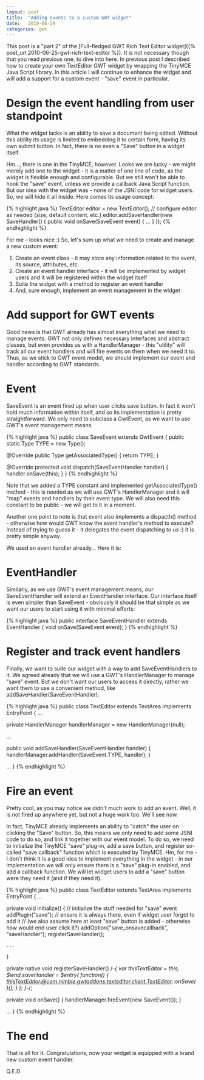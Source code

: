 ```yaml
---
layout: post
title:  "Adding events to a custom GWT widget"
date:   2010-06-29
categories: gwt
---
```

This post is a "part 2" of the
[Full-fledged GWT Rich Text Editor widget]({% post_url 2010-06-25-gwt-rich-text-editor %}). It is not necessary though
that you read previous one, to dive into here. In previous post I described how to create your own TextEditor GWT
widget by wrapping the TinyMCE Java Script library. In this article I will continue to enhance the widget and will add
a support for a custom event - "save" event in particular.

# Design the event handling from user standpoint

What the widget lacks is an ability to save a document being edited. Without this ability its usage is limited to
embedding it to certain form, having its own submit button. In fact, there is no even a "Save" button in a widget
itself.

Hm..., there is one in the TinyMCE, however. Looks we are lucky - we might merely add one to the widget - it is a
matter of one line of code, as the widget is flexible enough and configurable. But we still won't be able to hook the
"save" event, unless we provide a callback Java Script function. But our idea with the widget was - none of the JSNI
code for widget users. So, we will hide it all inside. Here comes its usage concept:

{% highlight java %}
TextEditor editor = new TextEditor();
// configure editor as needed (size, default content, etc.)
editor.addSaveHandler(new SaveHandler() {
  public void onSave(SaveEvent event) {
    ...
  }
});
{% endhighlight %}

For me - looks nice :) So, let's sum up what we need to create and manage a new custom event:

 1. Create an event class - it may store any information related to the event, its source, attributes, etc.
 2. Create an event handler interface - it will be implemented by widget users and it will be registered within the widget itself
 3. Suite the widget with a method to register an event handler
 4. And, sure enough, implement an event management in the widget

# Add support for GWT events

Good news is that GWT already has almost everything what we need to manage events. GWT not only defines necessary
interfaces and abstract classes, but even provides us with a HandlerManager - this "utility" will track all our event
handlers and will fire events on them when we need it to. Thus, as we stick to GWT event model, we should implement our
event and handler according to GWT standards.

# Event

SaveEvent is an event fired up when user clicks save button. In fact it won't hold much information within itself, and
so its implementation is pretty straightforward. We only need to subclass a GwtEvent, as we want to use GWT's event
management means.

{% highlight java %}
public class SaveEvent extends GwtEvent<SaveEventHandler>
{
  public static Type<SaveEventHandler> TYPE = new Type<SaveEventHandler>();


  @Override
  public Type<SaveEventHandler> getAssociatedType()
  {
    return TYPE;
  }


  @Override
  protected void dispatch(SaveEventHandler handler)
  {
    handler.onSave(this);
  }
}
{% endhighlight %}

Note that we added a TYPE constant and implemented getAssociatedType() method - this is needed as we will use GWT's
HandlerManager and it will "map" events and handlers by their event type. We will also need this constant to be
public - we will get to it in a moment.

Another one point to note is that event also implements a dispacth() method - otherwise how would GWT know the event
handler's method to execute? Instead of trying to guess it - it delegates the event dispatching to us :) It is pretty
simple anyway.

We used an event handler already... Here it is:

# EventHandler

Similarly, as we use GWT's event management means, our SaveEventHandler will extend an EventHandler interface. Our
interface itself is even simpler than SaveEvent - obviously it should be that simple as we want our users to start
using it with minimal efforts:

{% highlight java %}
public interface SaveEventHandler extends EventHandler
{
  void onSave(SaveEvent event);
}
{% endhighlight %}

# Register and track event handlers

Finally, we want to suite our widget with a way to add SaveEventHandlers to it. We agreed already that we will use a
GWT's HandlerManager to manage "save" event. But we don't want our users to access it directly, rather we want them to
use a convenient method, like addSaveHandler(SaveEventHandler).

{% highlight java %}
public class TextEditor extends TextArea implements EntryPoint
{
  ...

  private HandlerManager handlerManager = new HandlerManager(null);

  ...

  public void addSaveHandler(SaveEventHandler handler)
  {
    handlerManager.addHandler(SaveEvent.TYPE, handler);
  }

  ...
}
{% endhighlight %}

# Fire an event

Pretty cool, as you may notice we didn't much work to add an event. Well, it is not fired up anywhere yet, but not a
huge work too. We'll see now.

In fact, TinyMCE already implements an ability to "catch" the user on clicking the "Save" button. So, this means we
only need to add some JSNI code to do so, and link it together with our event model. To do so, we need to initialize
the TinyMCE "save" plug-in, add a save button, and register so-called "save callback" function which is executed by
TinyMCE. Hm, for me - I don't think it is a good idea to implement everything in the widget - in our implementation we
will only ensure there is a "save" plug-in enabled, and add a callback function. We will let widget users to add a
"save" button were they need it (and if they need it).

{% highlight java %}
public class TextEditor extends TextArea implements EntryPoint
{
  ...

  private void initialize()
  {
    // initialize the stuff needed for "save" event
    addPlugin("save"); // ensure it is always there, even if widget user forgot to add it
    // (we also assume here at least "save" button is added - otherwise how would end user click it?)
    addOption("save_onsavecallback", "saveHandler");
    registerSaveHandler();

    ...
  }


  private native void registerSaveHandler()
    /*-{
      var thisTextEditor = this;
      $wnd.saveHandler = $entry(
        function() {
          thisTextEditor.@com.nimble.gwtaddons.texteditor.client.TextEditor::onSave()();
        }
      );
    }-*/;



  private void onSave()
  {
    handlerManager.fireEvent(new SaveEvent());
  }

  ...
}
{% endhighlight %}

# The end

That is all for it. Congratulations, now your widget is equipped with a brand new custom event handler.

Q.E.D.
